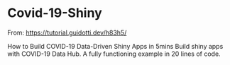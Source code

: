 # Covid-19-Shiny
From: https://tutorial.guidotti.dev/h83h5/

How to Build COVID-19 Data-Driven Shiny Apps in 5mins
Build shiny apps with COVID-19 Data Hub. A fully functioning example in 20 lines of code.

